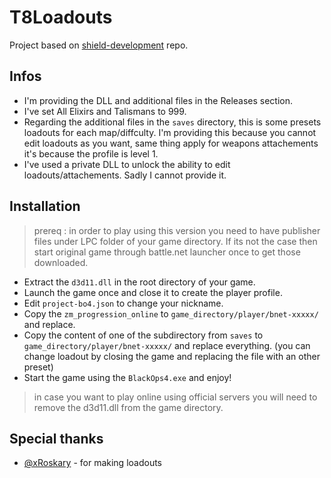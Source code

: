 # T8Loadouts

Project based on [shield-development](https://github.com/project-bo4/shield-development) repo.

## Infos
- I'm providing the DLL and additional files in the Releases section.
- I've set All Elixirs and Talismans to 999.
- Regarding the additional files in the ``saves`` directory, this is some presets loadouts for each map/diffculty. I'm providing this because you cannot edit loadouts as you want, same thing apply for weapons attachements it's because the profile is level 1.
- I've used a private DLL to unlock the ability to edit loadouts/attachements. Sadly I cannot provide it.

## Installation
> prereq : in order to play using this version you need to have publisher files under LPC folder of your game directory. If its not the case then start original game through battle.net launcher once to get those downloaded.

- Extract the ``d3d11.dll`` in the root directory of your game.
- Launch the game once and close it to create the player profile.
- Edit ``project-bo4.json`` to change your nickname.
- Copy the ``zm_progression_online`` to ``game_directory/player/bnet-xxxxx/`` and replace.
- Copy the content of one of the subdirectory from ``saves`` to ``game_directory/player/bnet-xxxxx/`` and replace everything. (you can change loadout by closing the game and replacing the file with an other preset)
- Start the game using the ``BlackOps4.exe`` and enjoy!

> in case you want to play online using official servers you will need to remove the d3d11.dll from the game directory.

## Special thanks
- [@xRoskary](https://twitter.com/xRoskary) - for making loadouts
